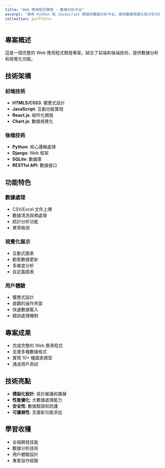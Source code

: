 ```yaml
---
title: "Web 應用程式開發 - 數據分析平台"
excerpt: "使用 Python 和 JavaScript 開發的數據分析平台，提供數據視覺化和分析功能"
collection: portfolio
---
```


## 專案概述

這是一個完整的 Web 應用程式開發專案，結合了前端和後端技術，提供數據分析和視覺化功能。

## 技術架構

### 前端技術
- **HTML5/CSS3**: 響應式設計
- **JavaScript**: 互動功能實現
- **React.js**: 組件化開發
- **Chart.js**: 數據視覺化

### 後端技術
- **Python**: 核心邏輯處理
- **Django**: Web 框架
- **SQLite**: 數據庫
- **RESTful API**: 數據接口

## 功能特色

### 數據處理
- CSV/Excel 文件上傳
- 數據清洗與預處理
- 統計分析功能
- 異常檢測

### 視覺化展示
- 互動式圖表
- 動態數據更新
- 多維度分析
- 自定義圖表

### 用戶體驗
- 響應式設計
- 直觀的操作界面
- 快速數據載入
- 錯誤處理機制

## 專案成果

- 完成完整的 Web 應用程式
- 支援多種數據格式
- 實現 10+ 種圖表類型
- 通過用戶測試

## 技術亮點

- **模組化設計**: 易於維護和擴展
- **性能優化**: 大數據處理能力
- **安全性**: 數據驗證和防護
- **可擴展性**: 支援新功能添加

## 學習收穫

- 全端開發技能
- 數據分析技術
- 用戶體驗設計
- 專案協作經驗 
